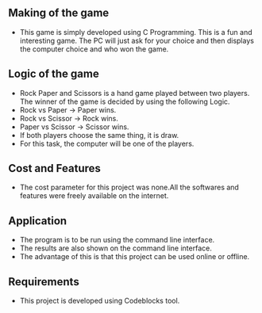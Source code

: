 ## Making of the game

* This game is simply developed using C Programming. This is a fun and interesting game. The PC will just ask for your choice and then displays the computer choice and who won the game.

## Logic of the game

* Rock Paper and Scissors is a hand game played between two players. The winner of the game is decided by using the following Logic.
* Rock vs Paper -> Paper wins.
* Rock vs Scissor -> Rock wins.
* Paper vs Scissor -> Scissor wins.
* If both players choose the same thing, it is draw.
* For this task, the computer will be one of the players.

## Cost and Features

* The cost parameter for this project was none.All the softwares and features were freely available on the internet.

## Application

* The program is to be run using the command line interface.
* The results are also shown on the command line interface.
* The advantage of this is that this project can be used online or offline.

## Requirements

* This project is developed using Codeblocks tool.



